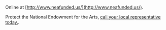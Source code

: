 Online at [http://www.neafunded.us/](http://www.neafunded.us/).

Protect the National Endowment for the Arts, [call your local representative today.](http://calltrumpout.com/). 
